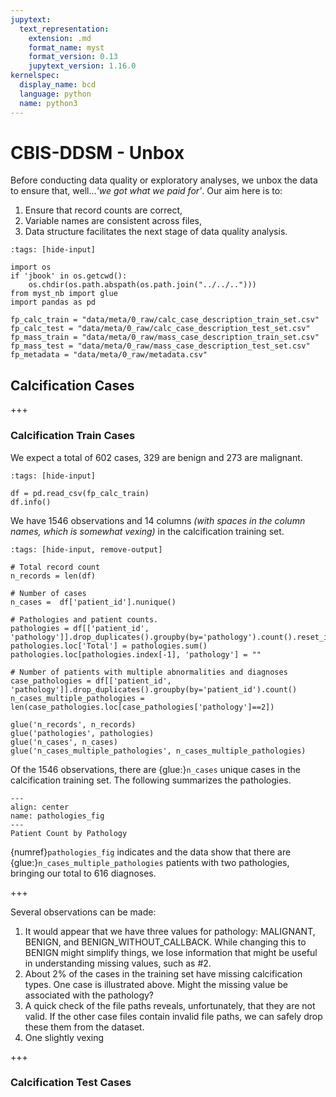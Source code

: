 ```yaml
---
jupytext:
  text_representation:
    extension: .md
    format_name: myst
    format_version: 0.13
    jupytext_version: 1.16.0
kernelspec:
  display_name: bcd
  language: python
  name: python3
---
```


# CBIS-DDSM - Unbox

Before conducting data quality or exploratory analyses, we unbox the data to ensure that, well...*'we got what we paid for'*. Our aim here is to:

1. Ensure that record counts are correct,
2. Variable names are consistent across files,
3. Data structure facilitates the next stage of data quality analysis.

```{code-cell} ipython3
:tags: [hide-input]

import os
if 'jbook' in os.getcwd():
    os.chdir(os.path.abspath(os.path.join("../../..")))
from myst_nb import glue
import pandas as pd

fp_calc_train = "data/meta/0_raw/calc_case_description_train_set.csv"
fp_calc_test = "data/meta/0_raw/calc_case_description_test_set.csv"
fp_mass_train = "data/meta/0_raw/mass_case_description_train_set.csv"
fp_mass_test = "data/meta/0_raw/mass_case_description_test_set.csv"
fp_metadata = "data/meta/0_raw/metadata.csv"
```

## Calcification Cases

+++

### Calcification Train Cases

We expect a total of 602 cases, 329 are benign and 273 are malignant.

```{code-cell} ipython3
:tags: [hide-input]

df = pd.read_csv(fp_calc_train)
df.info()
```

We have 1546 observations and 14 columns *(with spaces in the column names, which is somewhat vexing)* in the calcification training set.

```{code-cell} ipython3
:tags: [hide-input, remove-output]

# Total record count
n_records = len(df)

# Number of cases
n_cases =  df['patient_id'].nunique()

# Pathologies and patient counts.
pathologies = df[['patient_id', 'pathology']].drop_duplicates().groupby(by='pathology').count().reset_index()
pathologies.loc['Total'] = pathologies.sum()
pathologies.loc[pathologies.index[-1], 'pathology'] = ""

# Number of patients with multiple abnormalities and diagnoses
case_pathologies = df[['patient_id', 'pathology']].drop_duplicates().groupby(by='patient_id').count()
n_cases_multiple_pathologies = len(case_pathologies.loc[case_pathologies['pathology']==2])

glue('n_records', n_records)
glue('pathologies', pathologies)
glue('n_cases', n_cases)
glue('n_cases_multiple_pathologies', n_cases_multiple_pathologies)
```

Of the 1546 observations, there are {glue:}`n_cases` unique cases in the calcification training set. The following summarizes the pathologies.

```{glue:figure} pathologies
---
align: center
name: pathologies_fig
---
Patient Count by Pathology
```

{numref}`pathologies_fig` indicates and the data show that there are {glue:}`n_cases_multiple_pathologies` patients with two pathologies, bringing our total to 616 diagnoses.

+++

Several observations can be made:

1. It would appear that we have three values for pathology: MALIGNANT, BENIGN, and BENIGN_WITHOUT_CALLBACK. While changing this to BENIGN might simplify things, we lose information that might be useful in understanding missing values, such as #2.
2. About 2% of the cases in the training set have missing calcification types. One case is illustrated above. Might the missing value be associated with the pathology?
3. A quick check of the file paths reveals, unfortunately, that they are not valid. If the other case files contain invalid file paths, we can safely drop these them from the dataset.
4. One slightly vexing

+++

### Calcification Test Cases
